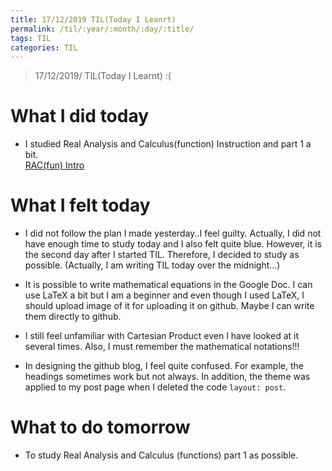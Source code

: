 ```yaml
---
title: 17/12/2019 TIL(Today I Leanrt)
permalink: /til/:year/:month/:day/:title/
tags: TIL
categories: TIL
---
```


> 17/12/2019/ TIL(Today I Learnt) :(

# What I did today
- I studied Real Analysis and Calculus(function) Instruction and part 1 a bit.<br>
  [RAC(fun) Intro](https://takealook00.github.io/real%20analysis%20and%20calculus(fun)/RAC-1/)
 
# What I felt today
- I did not follow the plan I made yesterday..I feel guilty.
  Actually, I did not have enough time to study today and I also felt quite blue.
  However, it is the second day after I started TIL. Therefore, I decided to study as possible.
  (Actually, I am writing TIL today over the midnight...)
  
- It is possible to write mathematical equations in the Google Doc. I can use LaTeX a bit
  but I am a beginner and even though I used LaTeX, I should upload image of it for uploading it on github. 
  Maybe I can write them directly to github.
 
- I still feel unfamiliar with Cartesian Product even I have looked at it several times.
  Also, I must remember the mathematical notations!!!

- In designing the github blog, I feel quite confused. 
  For example, the headings sometimes work but not always.
  In addition, the theme was applied to my post page when I deleted the code `layout: post`.
  

# What to do tomorrow
- To study Real Analysis and Calculus (functions) part 1 as possible.
